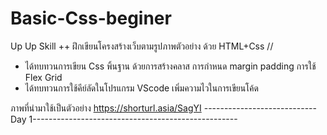 # Basic-Css-beginer
 Up Up Skill ++ ฝึกเขียนโครงสร้างเว็บตามรูปภาพตัวอย่าง ด้วย HTML+Css //
 - ได้ทบทวนการเขียน Css พิ้นฐาน ด้วยการสร้างคลาส การกำหนด margin padding การใช้ Flex Grid 
 - ได้ทบทวนการใช้คีย์ลัดในโปรแกรม VScode เพิ่มความไวในการเขียนโค้ด

 ภาพที่นำมาใช้เป็นตัวอย่าง  https://shorturl.asia/SagYI
 ----------------------------Day 1---------------------------------------------------
